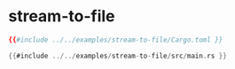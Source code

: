 # stream-to-file

```toml
{{#include ../../examples/stream-to-file/Cargo.toml }}
```

```rust
{{#include ../../examples/stream-to-file/src/main.rs }}
```


